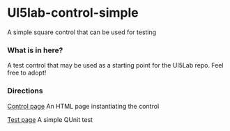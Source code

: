 # UI5lab-control-simple
A simple square control that can be used for testing

### What is in here?

A test control that may be used as a starting point for the UI5Lab repo.
Feel free to adopt!

### Directions

[Control page](src/ui5lab/control/index.html) An HTML page instantiating the control

[Test page](test/ui5lab/control/index.html) A simple QUnit test